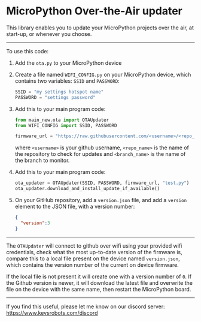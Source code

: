 # MicroPython Over-the-Air updater

This library enables you to update your MicroPython projects over the air, at start-up, or whenever you choose.

---

To use this code:

1. Add the `ota.py` to your MicroPython device

1. Create a file named `WIFI_CONFIG.py` on your MicroPython device, which contains two variables: `SSID` and `PASSWORD`:

    ```python
    SSID = "my settings hotspot name"
    PASSWORD = "settings password"
    ```

1. Add this to your main program code:

    ```python
    from main_new.ota import OTAUpdater
    from WIFI_CONFIG import SSID, PASSWORD

    firmware_url = "https://raw.githubusercontent.com/<username>/<repo_name>/<branch_name>"

    ```

    where `<username>` is your github username, `<repo_name>` is the name of the repository to check for updates and `<branch_name>` is the name of the branch to monitor.

1. Add this to your main program code:

    ```python
    ota_updater = OTAUpdater(SSID, PASSWORD, firmware_url, "test.py")
    ota_updater.download_and_install_update_if_available()

    ```
1. On your GitHub repository, add a `version.json` file, and add a `version` element to the JSON file, with a version number:

    ```json
    {
      "version":3
    }
    ```

---

The `OTAUpdater` will connect to github over wifi using your provided wifi credentials, check what the most up-to-date version of the firmware is, compare this to a local file present on the device named `version.json`, which contains the version number of the current on device firmware.

If the local file is not present it will create one with a version number of `0`. If the Github version is newer, it will download the latest file and overwrite the file on the device with the same name, then restart the MicroPython board.

---

If you find this useful, please let me know on our discord server: <https://www.kevsrobots.com/discord>
